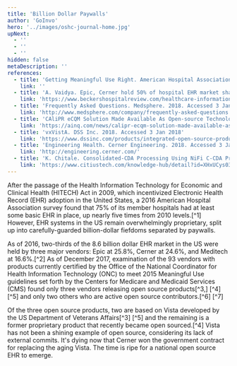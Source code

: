 ```yaml
---
title: 'Billion Dollar Paywalls'
author: 'GoInvo'
hero: '../images/oshc-journal-home.jpg'
upNext:
  - ''
  - ''
  - ''
hidden: false
metaDescription: ''
references:
  - title: 'Getting Meaningful Use Right. American Hospital Association, 2016'
    link: ''
  - title: 'A. Vaidya. Epic, Cerner hold 50% of hospital EHR market share: 8 things to know. Becker’s Hospital Review, 2017. Accessed 3 Jan 2018'
    link: 'https://www.beckershospitalreview.com/healthcare-information-technology/epic-cerner-hold-50-of-hospital-ehr-market-share-8-things-to-know.html'
  - title: 'Frequently Asked Questions. Medsphere. 2018. Accessed 3 Jan 2018'
    link: 'http://www.medsphere.com/company/frequently-asked-questions'
  - title: 'CAliPR eCQM Solution Made Available As Open-source Technology. Audacious Inquiry. 2016. Accessed 3 Jan 2018'
    link: 'https://ainq.com/news/calipr-ecqm-solution-made-available-as-open-source-technology/'
  - title: 'vxVistA. DSS Inc. 2018. Accessed 3 Jan 2018'
    link: 'https://www.dssinc.com/products/integrated-open-source-products/vxvista/'
  - title: 'Engineering Health. Cerner Engineering. 2018. Accessed 3 Jan 2018'
    link: 'http://engineering.cerner.com/'
  - title: 'K. Chitale. Consolidated-CDA Processing Using NiFi C-CDA Processor Contributed by CitiusTech. CitiusTech Knowledge Hub. 2017. Accessed: 3 Jan 2018'
    link: 'https://www.citiustech.com/knowledge-hub/detail?id=XHxUCys03ro='
---
```


After the passage of the Health Information Technology for Economic and Clinical Health (HITECH) Act in 2009, which incentivized Electronic Health Record (EHR) adoption in the United States, a 2016 American Hospital Association survey found that 75% of its member hospitals had at least some basic EHR in place, up nearly five times from 2010 levels.[^1] However, EHR systems in the US remain overwhelmingly proprietary, split up into carefully-guarded billion-dollar fiefdoms separated by paywalls.

As of 2016, two-thirds of the 8.6 billion dollar EHR market in the US were held by three major vendors: Epic at 25.8%, Cerner at 24.6%, and Meditech at 16.6%.[^2] As of December 2017, examination of the 93 vendors with products currently certified by the Office of the National Coordinator for Health Information Technology (ONC) to meet 2015 Meaningful Use guidelines set forth by the Centers for Medicare and Medicaid Services (CMS) found only three vendors releasing open source products[^3,] [^4] [^5] and only two others who are active open source contributors.[^6] [^7]

Of the three open source products, two are based on Vista developed by the US Department of Veterans Affairs[^3] [^5] and the remaining is a former proprietary product that recently became open sourced.[^4] Vista has not been a shining example of open source, considering its lack of external commits. It's dying now that Cerner won the government contract for replacing the aging Vista. The time is ripe for a national open source EHR to emerge.
